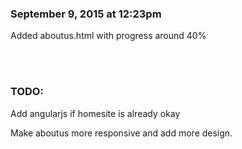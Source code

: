 <h3>September 9, 2015 at 12:23pm</h3>
<p> Added aboutus.html with progress around 40% </p>
<br>
<br>
<h3>TODO:</h3>
<p>Add angularjs if homesite is already okay</p>
<p>Make aboutus more responsive and add more design.</p>